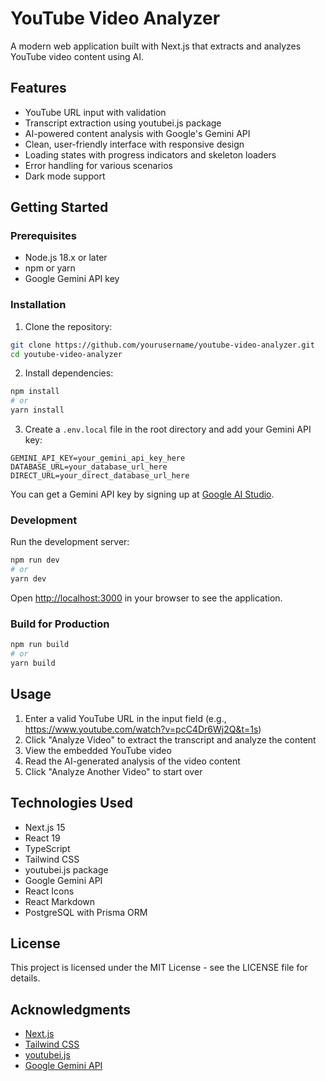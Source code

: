 # YouTube Video Analyzer

A modern web application built with Next.js that extracts and analyzes YouTube video content using AI.

## Features

- YouTube URL input with validation
- Transcript extraction using youtubei.js package
- AI-powered content analysis with Google's Gemini API
- Clean, user-friendly interface with responsive design
- Loading states with progress indicators and skeleton loaders
- Error handling for various scenarios
- Dark mode support

## Getting Started

### Prerequisites

- Node.js 18.x or later
- npm or yarn
- Google Gemini API key

### Installation

1. Clone the repository:

```bash
git clone https://github.com/yourusername/youtube-video-analyzer.git
cd youtube-video-analyzer
```

2. Install dependencies:

```bash
npm install
# or
yarn install
```

3. Create a `.env.local` file in the root directory and add your Gemini API key:

```
GEMINI_API_KEY=your_gemini_api_key_here
DATABASE_URL=your_database_url_here
DIRECT_URL=your_direct_database_url_here
```

You can get a Gemini API key by signing up at [Google AI Studio](https://ai.google.dev/).

### Development

Run the development server:

```bash
npm run dev
# or
yarn dev
```

Open [http://localhost:3000](http://localhost:3000) in your browser to see the application.

### Build for Production

```bash
npm run build
# or
yarn build
```

## Usage

1. Enter a valid YouTube URL in the input field (e.g., https://www.youtube.com/watch?v=pcC4Dr6Wj2Q&t=1s)
2. Click "Analyze Video" to extract the transcript and analyze the content
3. View the embedded YouTube video
4. Read the AI-generated analysis of the video content
5. Click "Analyze Another Video" to start over

## Technologies Used

- Next.js 15
- React 19
- TypeScript
- Tailwind CSS
- youtubei.js package
- Google Gemini API
- React Icons
- React Markdown
- PostgreSQL with Prisma ORM

## License

This project is licensed under the MIT License - see the LICENSE file for details.

## Acknowledgments

- [Next.js](https://nextjs.org/)
- [Tailwind CSS](https://tailwindcss.com/)
- [youtubei.js](https://github.com/LuanRT/YouTube.js)
- [Google Gemini API](https://ai.google.dev/)
